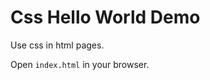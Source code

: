 Css Hello World Demo
====================

Use css in html pages.

Open `index.html` in your browser.